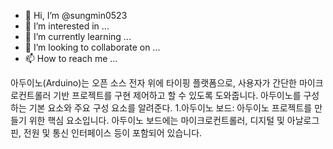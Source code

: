 - 👋 Hi, I’m @sungmin0523
- 👀 I’m interested in ...
- 🌱 I’m currently learning ...
- 💞️ I’m looking to collaborate on ...
- 📫 How to reach me ...

<!---
sungmin0523/sungmin0523 is a ✨ special ✨ repository because its `README.md` (this file) appears on your GitHub profile.
You can click the Preview link to take a look at your changes.
--->
  아두이노(Arduino)는 오픈 소스 전자 위에 타이핑 플랫폼으로,
사용자가 간단한 마이크로컨트롤러 기반 프로젝트를 구현 제어하고 할 수 있도록 도와줍니다. 
아두이노를 구성하는 기본 요소와 주요 구성 요소를 알려준다.
1.아두이노 보드: 아두이노 프로젝트를 만들기 위한 핵심 요소입니다. 아두이노 보드에는 마이크로컨트롤러, 디지털 및 아날로그 핀, 전원 및 통신 인터페이스 등이 포함되어 있습니다.

